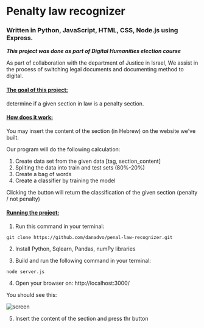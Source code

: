 # Penalty law recognizer
### Written in Python, JavaScript, HTML, CSS, Node.js using Express.
***This project was done as part of Digital Humanities election course***

As part of collaboration with the department of Justice in Israel, We assist in the process of switching legal documents and documenting method to digital.

#### <ins> The goal of this project:

determine if a given section in law is a penalty section.

#### <ins> How does it work:

You may insert the content of the section (in Hebrew) on the website we've built.

Our program will do the following calculation: 

1. Create data set from the given data [tag, section_content]
2. Spliting the data into train and test sets (80%-20%)
3. Create a bag of words
4. Create a classifier by training the model

Clicking the button will return the classification of the given section (penalty / not penalty)

#### <ins> Running the project: </ins>

1. Run this command in your terminal:

``` git clone https://github.com/danadvo/penal-law-recognizer.git ```

2. Install Python, Sqlearn, Pandas, numPy libraries

3. Build and run the following command in your terminal:

``` node server.js ```

4. Open your browser on: http://localhost:3000/ 

You should see this:

![screen](https://safenote.co/r/6045373a66e517@90364151)

5. Insert the content of the section and press thr button
